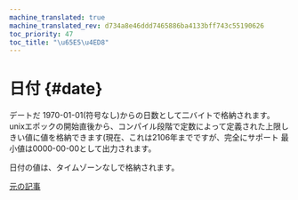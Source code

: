 ```yaml
---
machine_translated: true
machine_translated_rev: d734a8e46ddd7465886ba4133bff743c55190626
toc_priority: 47
toc_title: "\u65E5\u4ED8"
---
```


# 日付 {#date}

デートだ 1970-01-01(符号なし)からの日数として二バイトで格納されます。 unixエポックの開始直後から、コンパイル段階で定数によって定義された上限しきい値に値を格納できます(現在、これは2106年までですが、完全にサポート
最小値は0000-00-00として出力されます。

日付の値は、タイムゾーンなしで格納されます。

[元の記事](https://clickhouse.tech/docs/en/data_types/date/) <!--hide-->
